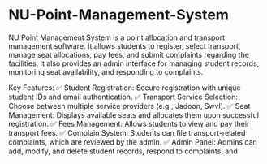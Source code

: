 # NU-Point-Management-System
NU Point Management System is a point allocation and transport management software. It allows students to register, select transport, manage seat allocations, pay fees, and submit complaints regarding the facilities. It also provides an admin interface for managing student records, monitoring seat availability, and responding to complaints.

Key Features:
✅ Student Registration: Secure registration with unique student IDs and email authentication.
✅ Transport Service Selection: Choose between multiple service providers (e.g., Jadoon, Swvl).
✅ Seat Management: Displays available seats and allocates them upon successful registration.
✅ Fees Management: Allows students to view and pay their transport fees.
✅ Complain System: Students can file transport-related complaints, which are reviewed by the admin.
✅ Admin Panel: Admins can add, modify, and delete student records, respond to complaints, and
